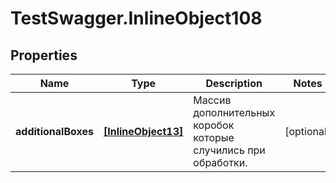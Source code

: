 # TestSwagger.InlineObject108

## Properties

Name | Type | Description | Notes
------------ | ------------- | ------------- | -------------
**additionalBoxes** | [**[InlineObject13]**](InlineObject13.md) | Массив дополнительных коробок которые случились при обработки. | [optional] 


